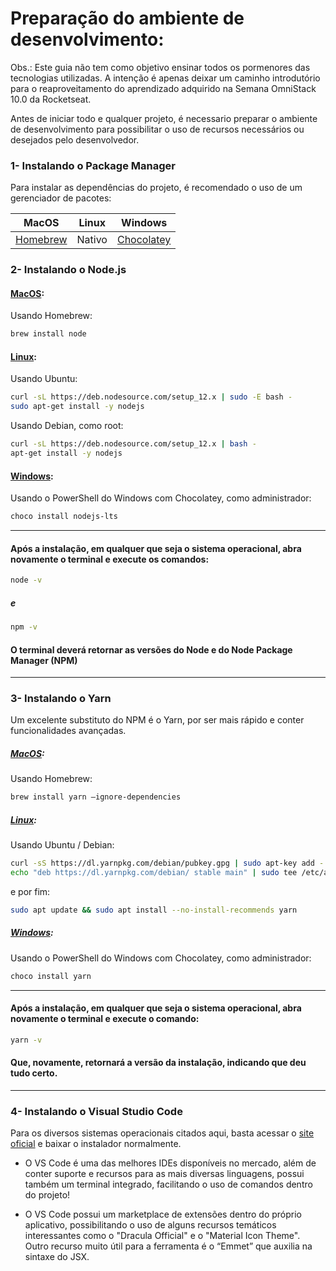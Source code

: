 # Preparação do ambiente de desenvolvimento:
Obs.: Este guia não tem como objetivo ensinar todos os pormenores das tecnologias utilizadas. A intenção é apenas deixar um caminho introdutório para o reaproveitamento do aprendizado adquirido na Semana OmniStack 10.0 da Rocketseat.

Antes de iniciar todo e qualquer projeto, é necessario preparar o ambiente de desenvolvimento para possibilitar o uso de recursos necessários ou desejados pelo desenvolvedor.

### 1- Instalando o Package Manager
Para instalar as dependências do projeto, é recomendado o uso de um gerenciador de pacotes:

| MacOS | Linux | Windows |
| ------ | ------ | ------ |
| [Homebrew](https://brew.sh/) | Nativo | [Chocolatey](https://chocolatey.org/install) |

### 2- Instalando o Node.js
#### [MacOS](https://nodejs.org/en/download/package-manager/#macos):
Usando Homebrew:
```sh
brew install node
```
#### [Linux](https://github.com/nodesource/distributions/blob/master/README.md):
Usando Ubuntu:
```sh
curl -sL https://deb.nodesource.com/setup_12.x | sudo -E bash -
sudo apt-get install -y nodejs
```
Usando Debian, como root:
```sh
curl -sL https://deb.nodesource.com/setup_12.x | bash -
apt-get install -y nodejs
```
#### [Windows](https://nodejs.org/en/download/package-manager/#windows):
Usando o PowerShell do Windows com Chocolatey, como administrador:
```sh
choco install nodejs-lts
```

-------------------------------------------------------------------------------------------
#### Após a instalação, em qualquer que seja o sistema operacional, abra novamente o terminal e execute os comandos:
```sh
node -v
```
##### e
```sh
npm -v
```
#### O terminal deverá retornar as versões do Node e do Node Package Manager (NPM)
-------------------------------------------------------------------------------------------

### 3- Instalando o Yarn
Um excelente substituto do NPM é o Yarn, por ser mais rápido e conter funcionalidades avançadas.
##### [MacOS](https://yarnpkg.com/en/docs/install#mac-stable):
Usando Homebrew:
```sh
brew install yarn –ignore-dependencies
```
##### [Linux](https://yarnpkg.com/en/docs/install#debian-stable):
Usando Ubuntu / Debian:
```sh
curl -sS https://dl.yarnpkg.com/debian/pubkey.gpg | sudo apt-key add -
echo "deb https://dl.yarnpkg.com/debian/ stable main" | sudo tee /etc/apt/sources.list.d/yarn.list
```
e por fim:
```sh
sudo apt update && sudo apt install --no-install-recommends yarn
```
##### [Windows](https://yarnpkg.com/en/docs/install#windows-stable):
Usando o PowerShell do Windows com Chocolatey, como administrador:
```sh
choco install yarn
```

-------------------------------------------------------------------------------------------
#### Após a instalação, em qualquer que seja o sistema operacional, abra novamente o terminal e execute o comando:
```sh
yarn -v
```
#### Que, novamente, retornará a versão da instalação, indicando que deu tudo certo.
-------------------------------------------------------------------------------------------

### 4- Instalando o Visual Studio Code
Para os diversos sistemas operacionais citados aqui, basta acessar o [site oficial](https://code.visualstudio.com/#alt-downloads) e baixar o instalador normalmente.

- O VS Code é uma das melhores IDEs disponíveis no mercado, além de conter suporte e recursos para as mais diversas linguagens, possui também um terminal integrado, facilitando o uso de comandos dentro do projeto!

- O VS Code possui um marketplace de extensões dentro do próprio aplicativo, possibilitando o uso de alguns recursos temáticos interessantes como o "Dracula Official" e o "Material Icon Theme". Outro recurso muito útil para a ferramenta é o “Emmet” que auxilia na sintaxe do JSX.
